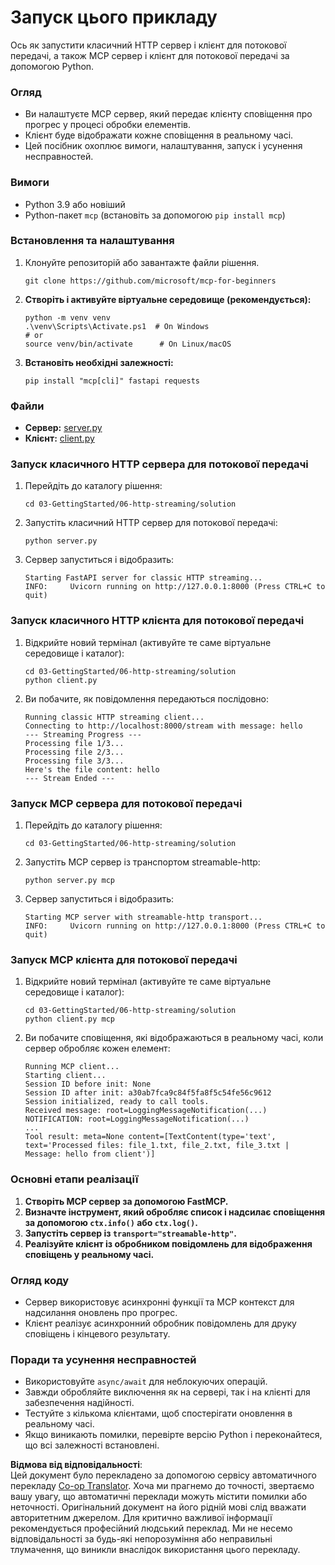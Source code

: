 <!--
CO_OP_TRANSLATOR_METADATA:
{
  "original_hash": "67ecbca6a060477ded3e13ddbeba64f7",
  "translation_date": "2025-08-19T19:27:29+00:00",
  "source_file": "03-GettingStarted/06-http-streaming/solution/python/README.md",
  "language_code": "uk"
}
-->
# Запуск цього прикладу

Ось як запустити класичний HTTP сервер і клієнт для потокової передачі, а також MCP сервер і клієнт для потокової передачі за допомогою Python.

### Огляд

- Ви налаштуєте MCP сервер, який передає клієнту сповіщення про прогрес у процесі обробки елементів.
- Клієнт буде відображати кожне сповіщення в реальному часі.
- Цей посібник охоплює вимоги, налаштування, запуск і усунення несправностей.

### Вимоги

- Python 3.9 або новіший
- Python-пакет `mcp` (встановіть за допомогою `pip install mcp`)

### Встановлення та налаштування

1. Клонуйте репозиторій або завантажте файли рішення.

   ```pwsh
   git clone https://github.com/microsoft/mcp-for-beginners
   ```

1. **Створіть і активуйте віртуальне середовище (рекомендується):**

   ```pwsh
   python -m venv venv
   .\venv\Scripts\Activate.ps1  # On Windows
   # or
   source venv/bin/activate      # On Linux/macOS
   ```

1. **Встановіть необхідні залежності:**

   ```pwsh
   pip install "mcp[cli]" fastapi requests
   ```

### Файли

- **Сервер:** [server.py](../../../../../../03-GettingStarted/06-http-streaming/solution/python/server.py)
- **Клієнт:** [client.py](../../../../../../03-GettingStarted/06-http-streaming/solution/python/client.py)

### Запуск класичного HTTP сервера для потокової передачі

1. Перейдіть до каталогу рішення:

   ```pwsh
   cd 03-GettingStarted/06-http-streaming/solution
   ```

2. Запустіть класичний HTTP сервер для потокової передачі:

   ```pwsh
   python server.py
   ```

3. Сервер запуститься і відобразить:

   ```
   Starting FastAPI server for classic HTTP streaming...
   INFO:     Uvicorn running on http://127.0.0.1:8000 (Press CTRL+C to quit)
   ```

### Запуск класичного HTTP клієнта для потокової передачі

1. Відкрийте новий термінал (активуйте те саме віртуальне середовище і каталог):

   ```pwsh
   cd 03-GettingStarted/06-http-streaming/solution
   python client.py
   ```

2. Ви побачите, як повідомлення передаються послідовно:

   ```text
   Running classic HTTP streaming client...
   Connecting to http://localhost:8000/stream with message: hello
   --- Streaming Progress ---
   Processing file 1/3...
   Processing file 2/3...
   Processing file 3/3...
   Here's the file content: hello
   --- Stream Ended ---
   ```

### Запуск MCP сервера для потокової передачі

1. Перейдіть до каталогу рішення:
   ```pwsh
   cd 03-GettingStarted/06-http-streaming/solution
   ```
2. Запустіть MCP сервер із транспортом streamable-http:
   ```pwsh
   python server.py mcp
   ```
3. Сервер запуститься і відобразить:
   ```
   Starting MCP server with streamable-http transport...
   INFO:     Uvicorn running on http://127.0.0.1:8000 (Press CTRL+C to quit)
   ```

### Запуск MCP клієнта для потокової передачі

1. Відкрийте новий термінал (активуйте те саме віртуальне середовище і каталог):
   ```pwsh
   cd 03-GettingStarted/06-http-streaming/solution
   python client.py mcp
   ```
2. Ви побачите сповіщення, які відображаються в реальному часі, коли сервер обробляє кожен елемент:
   ```
   Running MCP client...
   Starting client...
   Session ID before init: None
   Session ID after init: a30ab7fca9c84f5fa8f5c54fe56c9612
   Session initialized, ready to call tools.
   Received message: root=LoggingMessageNotification(...)
   NOTIFICATION: root=LoggingMessageNotification(...)
   ...
   Tool result: meta=None content=[TextContent(type='text', text='Processed files: file_1.txt, file_2.txt, file_3.txt | Message: hello from client')]
   ```

### Основні етапи реалізації

1. **Створіть MCP сервер за допомогою FastMCP.**
2. **Визначте інструмент, який обробляє список і надсилає сповіщення за допомогою `ctx.info()` або `ctx.log()`.**
3. **Запустіть сервер із `transport="streamable-http"`.**
4. **Реалізуйте клієнт із обробником повідомлень для відображення сповіщень у реальному часі.**

### Огляд коду
- Сервер використовує асинхронні функції та MCP контекст для надсилання оновлень про прогрес.
- Клієнт реалізує асинхронний обробник повідомлень для друку сповіщень і кінцевого результату.

### Поради та усунення несправностей

- Використовуйте `async/await` для неблокуючих операцій.
- Завжди обробляйте виключення як на сервері, так і на клієнті для забезпечення надійності.
- Тестуйте з кількома клієнтами, щоб спостерігати оновлення в реальному часі.
- Якщо виникають помилки, перевірте версію Python і переконайтеся, що всі залежності встановлені.

**Відмова від відповідальності**:  
Цей документ було перекладено за допомогою сервісу автоматичного перекладу [Co-op Translator](https://github.com/Azure/co-op-translator). Хоча ми прагнемо до точності, звертаємо вашу увагу, що автоматичні переклади можуть містити помилки або неточності. Оригінальний документ на його рідній мові слід вважати авторитетним джерелом. Для критично важливої інформації рекомендується професійний людський переклад. Ми не несемо відповідальності за будь-які непорозуміння або неправильні тлумачення, що виникли внаслідок використання цього перекладу.